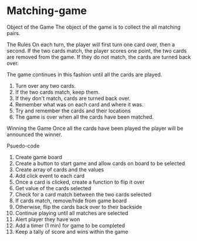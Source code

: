 # Matching-game

Object of the Game
The object of the game is to collect the all matching pairs.

The Rules
On each turn, the player will first turn one card over, then a second. If the two cards match, the player scores one point, the two cards are removed from the game. If they do not match, the cards are turned back over.

The game continues in this fashion until all the cards are played.

1. Turn over any two cards.
2. If the two cards match, keep them.
3. If they don't match, cards are turned back over.
4. Remember what was on each card and where it was.
5. Try and remember the cards and their locations
6. The game is over when all the cards have been matched.


Winning the Game
Once all the cards have been played the player will be announced the winner.

Psuedo-code

1. Create game board
2. Create a button to start game and allow cards on board to be selected
3. Create array of cards and the values
4. Add click event to each card
5. Once a card is clicked, create a function to flip it over
6. Get value of the cards selected
7. Check for a card match between the two cards selected
8. If cards match, remove/hide from game board
9. Otherwise, flip the cards back over to their backside
10. Continue playing until all matches are selected
11. Alert player they have won
12. Add a timer (1 min) for game to be completed
13. Keep a tally of score and wins within the game  
